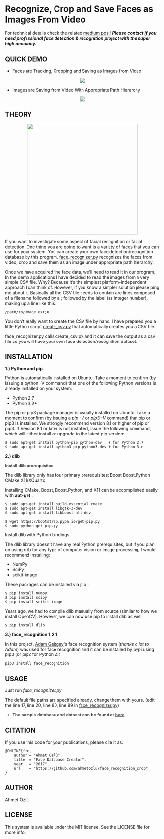 # Recognize, Crop and Save Faces as Images From Video

For technical details check the related [medium post](https://medium.com/@ahmetozlu93/creating-multi-view-face-recognition-detection-database-for-deep-learning-in-programmatic-way-14bbdd4b00a9)! ***Please contact if you need professional face detection & recognition project with the super high accuracy.***

## QUICK DEMO

- Faces are Tracking, Cropping and Saving as Images from Video

<p align="center">
  <img src="https://user-images.githubusercontent.com/22610163/30784383-d75e112c-a15c-11e7-88e9-ec9ded45f57b.gif">
</p>

- Images are Saving from Video With Appropriate Path Hierarchy

<p align="center">
  <img src="https://user-images.githubusercontent.com/22610163/30775206-0d959a3c-a098-11e7-965e-add626987376.gif">
</p>

## THEORY

<p align="center">
  <img src="https://user-images.githubusercontent.com/22610163/103477099-43bc1980-4dcc-11eb-95ae-510fd33e90c6.png" | width=360>
</p>

If you want to investigate some aspect of facial recognition or facial detection. One thing you are going to want is a variety of faces that you can use for your system. You can create your own face detection/recognition database by this program. [face_recognizer.py](https://github.com/ahmetozlu/face_database_creator/blob/master/face_recognizer.py) recognizes the faces from video, crop and save them as an image under appropriate path hierarchy.

Once we have acquired the face data, we’ll need to read it in our program. In the demo applications I have decided to read the images from a very simple CSV file. Why? Because it’s the simplest platform-independent approach I can think of. However, if you know a simpler solution please ping me about it. Basically all the CSV file needs to contain are lines composed of a filename followed by a ; followed by the label (as integer number), making up a line like this:

    /path/to/image.ext;0

You don’t really want to create the CSV file by hand. I have prepared you a little Python script [create_csv.py](https://github.com/ahmetozlu/face_database_creator/blob/master/create_csv.py) that automatically creates you a CSV file.
    
face_recognizer.py calls create_csv.py and it can save the output as a csv file so you will have your own face detection/recognition dataset.

## INSTALLATION

**1.) Python and pip**

Python is automatically installed on Ubuntu. Take a moment to confirm (by issuing a python -V command) that one of the following Python versions is already installed on your system:


- Python 2.7
- Python 3.3+

The pip or pip3 package manager is usually installed on Ubuntu. Take a moment to confirm (by issuing a *pip -V* or *pip3 -V* command) that pip or pip3 is installed. We strongly recommend version 8.1 or higher of pip or pip3. If Version 8.1 or later is not installed, issue the following command, which will either install or upgrade to the latest pip version:

    $ sudo apt-get install python-pip python-dev   # for Python 2.7
    $ sudo apt-get install python3-pip python3-dev # for Python 3.n
    
**2.) dlib**

Install dlib prerequisites

The dlib library only has four primary prerequisites:
Boost
Boost.Python
CMake
X11/XQuartx

Installing CMake, Boost, Boost.Python, and X11 can be accomplished easily with  **apt-get** :

    $ sudo apt-get install build-essential cmake
    $ sudo apt-get install libgtk-3-dev
    $ sudo apt-get install libboost-all-dev
    
    $ wget https://bootstrap.pypa.io/get-pip.py
    $ sudo python get-pip.py
    
Install dlib with Python bindings

The dlib library doesn’t have any real Python prerequisites, but if you plan on using dlib for any type of computer vision or image processing, I would recommend installing:


- NumPy
- SciPy
- scikit-image

These packages can be installed via pip :

    $ pip install numpy
    $ pip install scipy
    $ pip install scikit-image
    
Years ago, we had to compile dlib manually from source (similar to how we install OpenCV). However, we can now use pip  to install dlib as well:

    $ pip install dlib
    
**3.) face_recognition 1.2.1**

In this project, [Adam Geitgey](https://github.com/ageitgey/face_recognition)'s face recognition system (*thanks a lot to Adam*) was used for face recognition and it can be installed by pypi using pip3 (or pip2 for Python 2):
    
    pip3 install face_recognition

## USAGE

Just run *face_recognizer.py*

The default file paths are specified already, change them with yours. (edit the line 17, line 20, line 80, line 89 in [face_recognizer.py](https://github.com/ahmetozlu/face_database_creator/blob/master/face_recognizer.py))

- The sample database and dataset can be found at [here](https://github.com/ahmetozlu/face_database_creator/tree/master/sample)

## CITATION
If you use this code for your publications, please cite it as:

    @ONLINE{frc,
        author = "Ahmet Özlü",
        title  = "Face Database Creator",
        year   = "2017",
        url    = "https://github.com/ahmetozlu/face_recognition_crop"
    }

## AUTHOR
Ahmet Özlü

## LICENSE
This system is available under the MIT license. See the LICENSE file for more info.
